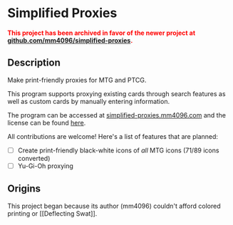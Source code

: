 # Simplified Proxies

<p style="color: #ff0000; font-weight: bold">This project has been archived in favor of the newer project at <a href="https://github.com/mm4096/simplified-proxies">github.com/mm4096/simplified-proxies</a>.</p>

## Description
Make print-friendly proxies for MTG and PTCG.

This program supports proxying existing cards through search features as well as custom cards by manually entering information.

The program can be accessed at [simplified-proxies.mm4096.com](https://simplified-proxies.mm4096.com) and the license can be found [here](https://github.com/mm4096/simplified-proxies?tab=License-1-ov-file).


All contributions are welcome! Here's a list of features that are planned:
- [ ] Create print-friendly black-white icons of _all_ MTG icons (71/89 icons converted)
- [ ] Yu-Gi-Oh proxying

## Origins
This project began because its author (mm4096) couldn't afford colored printing or \[\[Deflecting Swat]].